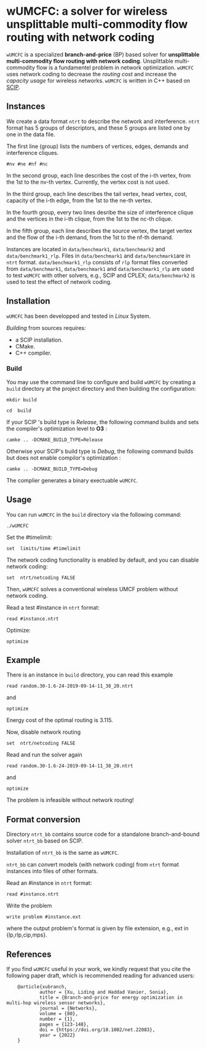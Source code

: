 

# wUMCFC: a solver for wireless unsplittable multi-commodity flow routing with network coding

`wUMCFC` is a specialized **branch-and-price** (BP) based solver for **unsplittable multi-commodity flow routing with network coding**.  Unsplittable multi-commodity flow is a fundamentel problem in network optimization. `wUMCFC` uses network coding to decrease the *routing cost* and increase the *capacity usage* for wireless networks. `wUMCFC` is written in C++ based on [SCIP](https://www.scipopt.org/).



## Instances
We create a data format `ntrt` to describe the network and interference. `ntrt` format has 5 groups of descriptors, and these 5 groups are listed one by one in the data file.

The first line (group) lists the numbers of vertices, edges, demands and interference cliques.
```
#nv #ne #nf #nc
```
In the second group, each line describes the cost of the  i-th vertex, from the 1st to  the nv-th vertex.  Currently, the vertex cost is not used.

In the third group,  each line describes the tail vertex, head vertex, cost, capacity of the i-th edge, from the 1st to the ne-th vertex. 

In the fourth group, every two lines desribe the size of interference clique and the vertices in the i-th clique, from the 1st to the nc-th clique.

In the fifth group, each line describes the source vertex, the target vertex and the flow of the i-th demand, from the 1st to the nf-th demand. 

Instances are located in `data/benchmark1`,  `data/benchmark2` and  `data/benchmark1_rlp`.
Files in `data/benchmark1` and `data/benchmark1`are in `ntrt` format. `data/benchmark1_rlp` consists of `rlp` format files converted from `data/benchmark1`, `data/benchmark1` and `data/benchmark1_rlp` are used to test `wUMCFC` with other solvers, e.g., SCIP and CPLEX; `data/benchmark2` is used to test the effect of network coding.


## Installation
`wUMCFC` has been developped and tested in *Linux* System. 

*Building* from sources requires:
- a SCIP installation.
- CMake.
- C++ compiler.

### Build
You may use the command line to configure and build `wUMCFC` by creating a `build` directory at the project directory and then building the configuration:
```
mkdir build
```
```
cd  build
```
If your SCIP 's build type is *Release*,  the following command builds and sets the compiler's optimization level to **O3** : 
```
camke .. -DCMAKE_BUILD_TYPE=Release
```
Otherwise your SCIP's build type is *Debug*,  the following command builds but does not enable compilor's optimization : 
```
camke .. -DCMAKE_BUILD_TYPE=Debug
```
The complier generates a binary exectuable `wUMCFC`.

## Usage

You can run `wUMCFC`  in the `build` directory via the following command:
```
./wUMCFC
```
Set the #timelimit:
```
set  limits/time #timelimit
```
The network coding functionality is enabled by default, and you can disable network coding:
```
set  ntrt/netcoding FALSE
```
Then, `wUMCFC` solves a conventional wireless UMCF problem without network coding.

Read a test #instance in `ntrt` format:
```
read #instance.ntrt
```
Optimize:
```
optimize
```

## Example
There is an instance in `build` directory, you can read this example
```
read random.30-1.6-24-2019-09-14-11_38_20.ntrt
```
and 
```
optimize
```
Energy cost of the optimal routing is 3.115.

Now, disable network routing
```
set  ntrt/netcoding FALSE
```
Read and run the solver again
```
read random.30-1.6-24-2019-09-14-11_38_20.ntrt
```
and 
```
optimize
```
The problem is infeasible without network routing!

## Format conversion
Directory `ntrt_bb` contains source code for a standalone branch-and-bound solver `ntrt_bb` based on SCIP.

Installation of `ntrt_bb` is the same as `wUMCFC`.

`ntrt_bb` can convert models (with network coding) from `ntrt` format instances into files of other formats.

Read an #instance in `ntrt` format:
```
read #instance.ntrt
```
Write the problem
```
write problem #instance.ext
```
where the output problem's format is given by file extension, e.g., ext in {lp,rlp,cip,mps}.

## References

If you find `wUMCFC` useful in your work, we kindly request that you cite the following paper draft, which is recommended reading for advanced users:


        @article{xubranch,
                author = {Xu, Liding and Haddad Vanier, Sonia},
                title = {Branch-and-price for energy optimization in multi-hop wireless sensor networks},
                journal = {Networks},
                volume = {80},
                number = {1},
                pages = {123-148},
                doi = {https://doi.org/10.1002/net.22083},
                year = {2022}
        }

